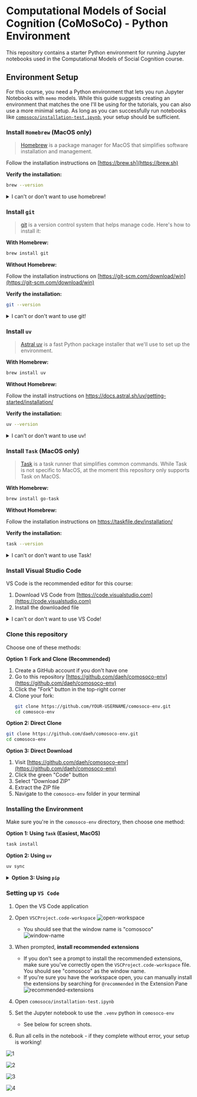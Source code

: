 # Computational Models of Social Cognition (CoMoSoCo) - Python Environment

This repository contains a starter Python environment for running Jupyter notebooks used in the Computational Models of Social Cognition course. 

## Environment Setup

For this course, you need a Python environment that lets you run Jupyter Notebooks with `memo` models. While this guide suggests creating an environment that matches the one I'll be using for the tutorials, you can also use a more minimal setup. As long as you can successfully run notebooks like [`comosoco/installation-test.ipynb`](./comosoco/installation-test.ipynb), your setup should be sufficient.

### Install `Homebrew` (MacOS only)

> [Homebrew](https://brew.sh/) is a package manager for MacOS that simplifies software installation and management.

Follow the installation instructions on [https://brew.sh](https://brew.sh)

**Verify the installation:**

```bash
brew --version
```

<details>
  <summary>I can't or don't want to use homebrew!</summary>
  No problem, it just makes it easier to install and remove things on MacOS.
</details>

### Install `git`

> [git](https://git-scm.com/) is a version control system that helps manage code. Here's how to install it:

**With Homebrew:**

```bash
brew install git
```

**Without Homebrew:**

Follow the installation instructions on [https://git-scm.com/download/win](https://git-scm.com/download/win)

**Verify the installation:**

```bash
git --version
```

<details>
  <summary>I can't or don't want to use git!</summary>
  But git is great! Ok, though, you can skip it for now and download the repository directly as a ZIP file (see "Getting the Repository" section below).
</details>


### Install `uv`

> [Astral uv](https://docs.astral.sh/uv/) is a fast Python package installer that we'll use to set up the environment.

**With Homebrew:**

```bash
brew install uv
```

**Without Homebrew:**

Follow the install instructions on <https://docs.astral.sh/uv/getting-started/installation/>

**Verify the installation:**

```bash
uv --version
```

<details>
  <summary>I can't or don't want to use uv!</summary>
  Ok, we can work around that.
</details>

### Install `Task` (MacOS only)

> [Task](https://taskfile.dev/) is a task runner that simplifies common commands. While Task is not specific to MacOS, at the moment this repository only supports Task on MacOS.

**With Homebrew:**
```bash
brew install go-task
```

**Without Homebrew:**

Follow the installation instructions on <https://taskfile.dev/installation/>

**Verify the installation:**

```bash
task --version
```
<details>
  <summary>I can't or don't want to use Task!</summary>
  No problem, it's just for convenience.
</details>


### Install Visual Studio Code

VS Code is the recommended editor for this course:

1. Download VS Code from [https://code.visualstudio.com](https://code.visualstudio.com)
2. Install the downloaded file

<details>
  <summary>I can't or don't want to use VS Code!</summary>
  You can use any editor that supports Jupyter notebooks, but this README only gives instructions for VS Code.
</details>

### Clone this repository

Choose one of these methods:

**Option 1: Fork and Clone (Recommended)**
1. Create a GitHub account if you don't have one
2. Go to this repository [https://github.com/daeh/comosoco-env](https://github.com/daeh/comosoco-env)
3. Click the "Fork" button in the top-right corner
4. Clone your fork:
   ```bash
   git clone https://github.com/YOUR-USERNAME/comosoco-env.git
   cd comosoco-env
   ```

**Option 2: Direct Clone**
```bash
git clone https://github.com/daeh/comosoco-env.git
cd comosoco-env
```

**Option 3: Direct Download**

1. Visit [https://github.com/daeh/comosoco-env](https://github.com/daeh/comosoco-env)
2. Click the green "Code" button
3. Select "Download ZIP"
4. Extract the ZIP file
5. Navigate to the `comosoco-env` folder in your terminal

### Installing the Environment

Make sure you're in the `comosoco-env` directory, then choose one method:

**Option 1: Using `Task` (Easiest, MacOS)**

```bash
task install
```

**Option 2: Using `uv`**

```bash
uv sync
```

<details>
  <summary><strong>Option 3: Using <code>pip</code></strong></summary>

1, Make a virtual environment:

```bash
python -m venv .venv
```

2. Activate the environment:

MacOS/Linux:

```bash
source .venv/bin/activate
```

Windows (Command Prompt):

```cmd
.venv\Scripts\activate.bat
```

Windows (PowerShell):

```powershell
.venv\Scripts\Activate.ps1
```

3. Install packages:

```bash
pip install -r requirements-standard.txt
```

If you encounter issues, try using `requirements-minimal.txt` instead:

```bash
pip install -r requirements-minimal.txt
```

</details>


### Setting up `VS Code`

1. Open the VS Code application
2. Open `VSCProject.code-workspace`
   ![open-workspace](assets/open-workspace.png) 
   - You should see that the window name is "comosoco"
     ![window-name](assets/window-name.png)

3. When prompted, **install recommended extensions**
   - If you don't see a prompt to install the recommended extensions, make sure you've correctly open the `VSCProject.code-workspace` file. You should see "comosoco" as the window name.
   - If you're sure you have the workspace open, you can manually install the extensions by searching for `@recommended` in the Extension Pane
     ![recommended-extensions](assets/recommended-extensions.png)
   
4. Open `comosoco/installation-test.ipynb`
5. Set the Jupyter notebook to use the `.venv` python in `comosoco-env`
   - See below for screen shots.

6. Run all cells in the notebook - if they complete without error, your setup is working!

![1](assets/1.png)

![2](assets/2.png)

![3](assets/3.png)

![4](assets/4.png)

